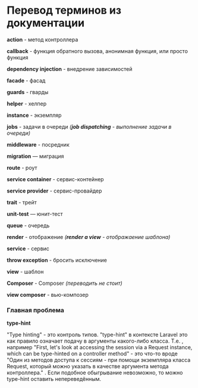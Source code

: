 # Перевод терминов из документации

**action** - метод контроллера

**callback** - функция обратного вызова, анонимная функция, или просто функция

**dependency injection** - внедрение зависимостей

**facade** - фасад

**guards** - гварды

**helper** - хелпер

**instance** - экземпляр

**jobs** - задачи в очереди _(**job dispatching** - выполнение задачи в очереди)_

**middleware** - посредник 

**migration** — миграция

**route** - роут

**service container** - сервис-контейнер

**service provider** - сервис-провайдер

**trait** - трейт

**unit-test** — юнит-тест

**queue** - очередь

**render** - отображение _(**render a view** - отображаение шаблона)_

**service** - сервис

**throw exception** - бросить исключение

**view** - шаблон

**Composer** - Composer _(переводить не стоит)_

**view composer** - вью-композер

### Главная проблема

**type-hint**

"Type hinting" - это контроль типов. "type-hint" в контексте Laravel это как правило означает подачу в аргументы какого-либо класса. Т.е. , например "First, let's look at accessing the session via a Request instance, which can be type-hinted on a controller method" - это что-то вроде "Один из методов доступа к сессиям - при помощи экземпляра класса Request, который можно указать в качестве аргумента метода контроллера." . Если подобное обыгрывание невозможно, то можно type-hint оставить непереведённым.
